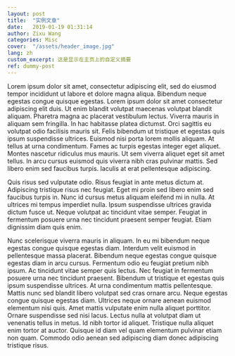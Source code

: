```yaml
---
layout: post
title:  "实例文章"
date:   2019-01-19 01:31:14
author: Zixu Wang
categories: Misc
cover:  "/assets/header_image.jpg"
lang: zh
custom_excerpt: 这是显示在主页上的自定义摘要
ref: dummy-post
---
```


Lorem ipsum dolor sit amet, consectetur adipiscing elit, sed do eiusmod tempor incididunt ut labore et dolore magna aliqua. Bibendum neque egestas congue quisque egestas. Lorem ipsum dolor sit amet consectetur adipiscing elit duis. Ut enim blandit volutpat maecenas volutpat blandit aliquam. Pharetra magna ac placerat vestibulum lectus. Viverra mauris in aliquam sem fringilla. In hac habitasse platea dictumst. Orci sagittis eu volutpat odio facilisis mauris sit. Felis bibendum ut tristique et egestas quis ipsum suspendisse ultrices. Euismod nisi porta lorem mollis aliquam. At tellus at urna condimentum. Fames ac turpis egestas integer eget aliquet. Montes nascetur ridiculus mus mauris. Ut sem viverra aliquet eget sit amet tellus. In arcu cursus euismod quis viverra nibh cras pulvinar mattis. Sed libero enim sed faucibus turpis. Iaculis at erat pellentesque adipiscing.

Quis risus sed vulputate odio. Risus feugiat in ante metus dictum at. Adipiscing tristique risus nec feugiat. Eget mi proin sed libero enim sed faucibus turpis in. Nunc id cursus metus aliquam eleifend mi in nulla. At ultrices mi tempus imperdiet nulla. Ipsum suspendisse ultrices gravida dictum fusce ut. Neque volutpat ac tincidunt vitae semper. Feugiat in fermentum posuere urna nec tincidunt praesent semper feugiat. Etiam dignissim diam quis enim.

Nunc scelerisque viverra mauris in aliquam. In eu mi bibendum neque egestas congue quisque egestas diam. Interdum velit euismod in pellentesque massa placerat. Bibendum neque egestas congue quisque egestas diam in arcu cursus. Fermentum odio eu feugiat pretium nibh ipsum. Ac tincidunt vitae semper quis lectus. Nec feugiat in fermentum posuere urna nec tincidunt praesent. Bibendum ut tristique et egestas quis ipsum suspendisse ultrices. At urna condimentum mattis pellentesque. Mattis nunc sed blandit libero volutpat sed cras ornare arcu. Neque egestas congue quisque egestas diam. Ultrices neque ornare aenean euismod elementum nisi quis. Amet mattis vulputate enim nulla aliquet porttitor. Ornare suspendisse sed nisi lacus. Lectus nulla at volutpat diam ut venenatis tellus in metus. Id nibh tortor id aliquet. Tristique nulla aliquet enim tortor at auctor. Quisque id diam vel quam elementum pulvinar etiam non quam. Commodo odio aenean sed adipiscing diam donec adipiscing tristique risus.
